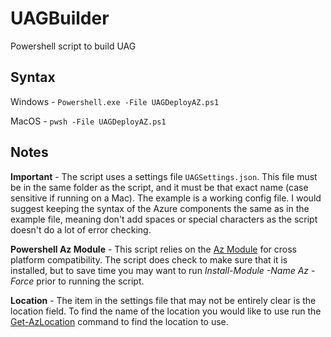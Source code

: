 # UAGBuilder
Powershell script to build UAG

## Syntax

Windows - `Powershell.exe -File UAGDeployAZ.ps1`

MacOS - `pwsh -File UAGDeployAZ.ps1`

## Notes

**Important** - The script uses a settings file `UAGSettings.json`.  This file must be in the same folder as the script, and it must be that exact name (case sensitive if running on a Mac).  The example is a working config file.  I would suggest keeping the syntax of the Azure components the same as in the example file, meaning don't add spaces or special characters as the script doesn't do a lot of error checking.

**Powershell Az Module** - This script relies on the [Az Module](https://docs.microsoft.com/en-us/powershell/azure/new-azureps-module-az) for cross platform compatibility.  The script does check to make sure that it is installed, but to save time you may want to run _Install-Module -Name Az -Force_ prior to running the script.

**Location** - The item in the settings file that may not be entirely clear is the location field.  To find the name of the location you would like to use run the [Get-AzLocation](https://docs.microsoft.com/en-us/powershell/module/az.resources/get-azlocation) command to find the location to use.
